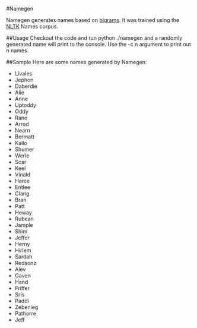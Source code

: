 #Namegen

Namegen generates names based on [bigrams](http://en.wikipedia.org/wiki/Bigram). It was trained using the
[NLTK](http://www.nltk.org/) Names corpus.

##Usage
Checkout the code and run python ./namegen and a randomly generated name will print to the console. Use the
 -c n argument to print out n names.

##Sample
Here are some names generated by Namegen:

* Livales
* Jephon
* Daberdie
* Alie
* Anne
* Uptoddy
* Oddy
* Rane
* Arrod
* Nearn
* Bermatt
* Kallo
* Shumer
* Werle
* Scar
* Keel
* Vinald
* Harce
* Entlee
* Clang
* Bran
* Patt
* Heway
* Rubean
* Jample
* Shim
* Jeffer
* Herny
* Hirlem
* Sardah
* Redsonz
* Alev
* Gaven
* Hand
* Friffer
* Sris
* Paddi
* Zebenieg
* Pathorre
* Jeff